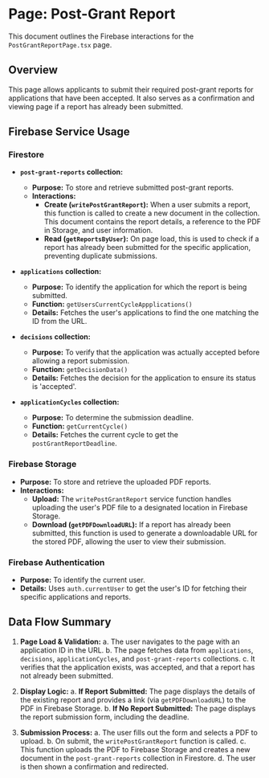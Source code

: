 # Page: Post-Grant Report

This document outlines the Firebase interactions for the `PostGrantReportPage.tsx` page.

## Overview

This page allows applicants to submit their required post-grant reports for applications that have been accepted. It also serves as a confirmation and viewing page if a report has already been submitted.

## Firebase Service Usage

### Firestore

-   **`post-grant-reports` collection:**
    -   **Purpose:** To store and retrieve submitted post-grant reports.
    -   **Interactions:**
        -   **Create (`writePostGrantReport`):** When a user submits a report, this function is called to create a new document in the collection. This document contains the report details, a reference to the PDF in Storage, and user information.
        -   **Read (`getReportsByUser`):** On page load, this is used to check if a report has already been submitted for the specific application, preventing duplicate submissions.

-   **`applications` collection:**
    -   **Purpose:** To identify the application for which the report is being submitted.
    -   **Function:** `getUsersCurrentCycleAppplications()`
    -   **Details:** Fetches the user's applications to find the one matching the ID from the URL.

-   **`decisions` collection:**
    -   **Purpose:** To verify that the application was actually accepted before allowing a report submission.
    -   **Function:** `getDecisionData()`
    -   **Details:** Fetches the decision for the application to ensure its status is 'accepted'.

-   **`applicationCycles` collection:**
    -   **Purpose:** To determine the submission deadline.
    -   **Function:** `getCurrentCycle()`
    -   **Details:** Fetches the current cycle to get the `postGrantReportDeadline`.

### Firebase Storage

-   **Purpose:** To store and retrieve the uploaded PDF reports.
-   **Interactions:**
    -   **Upload:** The `writePostGrantReport` service function handles uploading the user's PDF file to a designated location in Firebase Storage.
    -   **Download (`getPDFDownloadURL`):** If a report has already been submitted, this function is used to generate a downloadable URL for the stored PDF, allowing the user to view their submission.

### Firebase Authentication

-   **Purpose:** To identify the current user.
-   **Details:** Uses `auth.currentUser` to get the user's ID for fetching their specific applications and reports.

## Data Flow Summary

1.  **Page Load & Validation:**
    a.  The user navigates to the page with an application ID in the URL.
    b.  The page fetches data from `applications`, `decisions`, `applicationCycles`, and `post-grant-reports` collections.
    c.  It verifies that the application exists, was accepted, and that a report has not already been submitted.

2.  **Display Logic:**
    a.  **If Report Submitted:** The page displays the details of the existing report and provides a link (via `getPDFDownloadURL`) to the PDF in Firebase Storage.
    b.  **If No Report Submitted:** The page displays the report submission form, including the deadline.

3.  **Submission Process:**
    a.  The user fills out the form and selects a PDF to upload.
    b.  On submit, the `writePostGrantReport` function is called.
    c.  This function uploads the PDF to Firebase Storage and creates a new document in the `post-grant-reports` collection in Firestore.
    d.  The user is then shown a confirmation and redirected.
